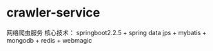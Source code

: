 # crawler-service
网络爬虫服务
核心技术： springboot2.2.5 + spring data jps + mybatis + mongodb + redis + webmagic
